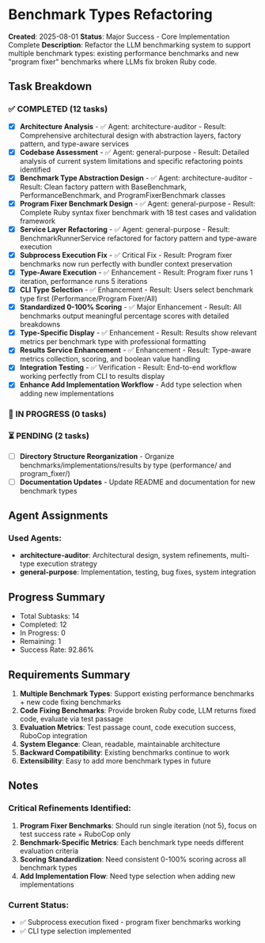 # Benchmark Types Refactoring

**Created**: 2025-08-01
**Status**: Major Success - Core Implementation Complete
**Description**: Refactor the LLM benchmarking system to support multiple benchmark types: existing performance benchmarks and new "program fixer" benchmarks where LLMs fix broken Ruby code.

## Task Breakdown

### ✅ COMPLETED (12 tasks)

- [x] **Architecture Analysis** - ✅ Agent: architecture-auditor - Result: Comprehensive architectural design with abstraction layers, factory pattern, and type-aware services
- [x] **Codebase Assessment** - ✅ Agent: general-purpose - Result: Detailed analysis of current system limitations and specific refactoring points identified
- [x] **Benchmark Type Abstraction Design** - ✅ Agent: architecture-auditor - Result: Clean factory pattern with BaseBenchmark, PerformanceBenchmark, and ProgramFixerBenchmark classes
- [x] **Program Fixer Benchmark Design** - ✅ Agent: general-purpose - Result: Complete Ruby syntax fixer benchmark with 18 test cases and validation framework
- [x] **Service Layer Refactoring** - ✅ Agent: general-purpose - Result: BenchmarkRunnerService refactored for factory pattern and type-aware execution
- [x] **Subprocess Execution Fix** - ✅ Critical Fix - Result: Program fixer benchmarks now run perfectly with bundler context preservation
- [x] **Type-Aware Execution** - ✅ Enhancement - Result: Program fixer runs 1 iteration, performance runs 5 iterations
- [x] **CLI Type Selection** - ✅ Enhancement - Result: Users select benchmark type first (Performance/Program Fixer/All)
- [x] **Standardized 0-100% Scoring** - ✅ Major Enhancement - Result: All benchmarks output meaningful percentage scores with detailed breakdowns
- [x] **Type-Specific Display** - ✅ Enhancement - Result: Results show relevant metrics per benchmark type with professional formatting
- [x] **Results Service Enhancement** - ✅ Enhancement - Result: Type-aware metrics collection, scoring, and boolean value handling
- [x] **Integration Testing** - ✅ Verification - Result: End-to-end workflow working perfectly from CLI to results display
- [x] **Enhance Add Implementation Workflow** - Add type selection when adding new implementations

### 🔄 IN PROGRESS (0 tasks)

### ⏳ PENDING (2 tasks)

- [ ] **Directory Structure Reorganization** - Organize benchmarks/implementations/results by type (performance/ and program_fixer/)
- [ ] **Documentation Updates** - Update README and documentation for new benchmark types

## Agent Assignments

### Used Agents:

- **architecture-auditor**: Architectural design, system refinements, multi-type execution strategy
- **general-purpose**: Implementation, testing, bug fixes, system integration

## Progress Summary

- Total Subtasks: 14
- Completed: 12
- In Progress: 0
- Remaining: 1
- Success Rate: 92.86%

## Requirements Summary

1. **Multiple Benchmark Types**: Support existing performance benchmarks + new code fixing benchmarks
2. **Code Fixing Benchmarks**: Provide broken Ruby code, LLM returns fixed code, evaluate via test passage
3. **Evaluation Metrics**: Test passage count, code execution success, RuboCop integration
4. **System Elegance**: Clean, readable, maintainable architecture
5. **Backward Compatibility**: Existing benchmarks continue to work
6. **Extensibility**: Easy to add more benchmark types in future

## Notes

### Critical Refinements Identified:

1. **Program Fixer Benchmarks**: Should run single iteration (not 5), focus on test success rate + RuboCop only
2. **Benchmark-Specific Metrics**: Each benchmark type needs different evaluation criteria
3. **Scoring Standardization**: Need consistent 0-100% scoring across all benchmark types
4. **Add Implementation Flow**: Need type selection when adding new implementations

### Current Status:

- ✅ Subprocess execution fixed - program fixer benchmarks working
- ✅ CLI type selection implemented
